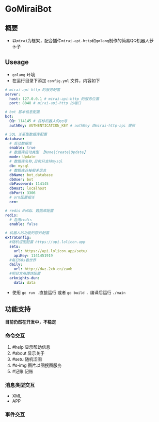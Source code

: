 # GoMiraiBot

## 概要

* 以`mirai`为框架，配合插件`mirai-api-http`和`golang`制作的简易QQ机器人<del>萝卜子</del> 

## Useage

* `golang` 环境
* 在运行目录下添加 `config.yml` 文件，内容如下

```yml
# mirai-api-http 的服务配置
server:
  host: 127.0.0.1 # mirai-api-http 的服务位置
  port: 8848 # mirai-api-http 的端口

# bot 基本信息配置
bot: 
  QQ: 114145 # 目标机器人的qq号
  authKey: AUTHENTICATION_KEY # authKey 由mirai-http-api 提供

# SQL 关系型数据库配置
database:
  # 启动数据库
  enable: true
  # 数据库启动类型 【None|Create|Update】
  mode: Update
  # 数据库名称,目前只支持mysql
  db: mysql
  # 数据库连接相关信息
  dbName: bot_database
  dbUser: bot
  dbPassword: 114145
  dbHost: localhost
  dbPort: 3306
  # orm配置相关
  orm:

# redis NoSQL 数据库配置
redis:
  # 启用redis
  enable: false

# 机器人的功能的额外配置
extraConfig:
  #随机涩图配置 https://api.lolicon.app
  setu:
    url: https://api.lolicon.app/setu/
    apiKey: 1141451919
  #每日60s看世界
  daily:
    url: http://dwz.2xb.cn/zaob
  #明日方舟蹲饼配置
  arknights-dun:
    data: data

```  

* 使用 `go run .`直接运行 或者 `go build .` 编译后运行 `./main`

## 功能支持

**目前仍然在开发中，不稳定**  

### 命令交互

1. #help 显示帮助信息
2. #about 显示关于
3. #setu 随机涩图
4. #s-img 图片以图搜图服务
5. #记账 记账

### 消息类型交互
* XML
* APP

### 事件交互
